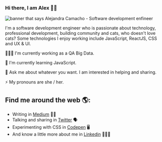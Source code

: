 ### Hi there, I am Alex 👋🏻
<img src="https://raw.githubusercontent.com/alexcamachogz/alexcamachogz/master/portada-alex.png" alt="banner that says Alejandra Camacho - Software development enfineer">

I'm a software development engineer who is passionate about technology, professional development, building community and cats, who doesn't love cats? Some technologies I enjoy working include JavaScript, ReactJS, CSS and UX & UI. 

👩🏻‍💻 I'm currently working as a QA Big Data.

🌱 I'm currently learning JavaScript.

💬 Ask me about whatever you want. I am interested in helping and sharing.

⚡ My pronouns are she / her.

## Find me around the web 🌎:
- Writing in <a href="https://medium.com/@alexcamachogz">Medium</a> ✍🏻
- Talking and sharing in <a href="https://medium.com/@alexcamachogz">Twitter</a> 🗣
- Experimenting with CSS in <a href="https://codepen.io/alexcamachogz">Codepen</a> 🖥
- And know a little more about me in <a href="https://www.linkedin.com/in/alexcamachogz/">Linkedin</a> 👩🏻‍💼
